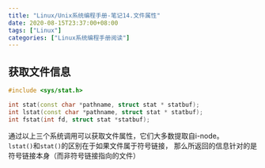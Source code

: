 ```yaml
---
title: "Linux/Unix系统编程手册-笔记14.文件属性"
date: 2020-08-15T23:37:00+08:00
tags: ["Linux"]
categories: ["Linux系统编程手册阅读"]
---
```


## 获取文件信息

```cpp
#include <sys/stat.h>

int stat(const char *pathname, struct stat * statbuf);
int lstat(const char *pathname, struct stat * statbuf);
int fstat(int fd, struct stat *statbuf);
```

通过以上三个系统调用可以获取文件属性，它们大多数提取自i-node。  
`lstat()`和`stat()`的区别在于如果文件属于符号链接， 那么所返回的信息针对的是符号链接本身（而非符号链接指向的文件）
